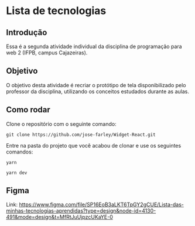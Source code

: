 # Lista de tecnologias

## Introdução
Essa é a segunda atividade individual da disciplina de programação para web 2 (IFPB, campus Cajazeiras).

## Objetivo
O objetivo desta atividade é recriar o protótipo de tela disponibilizado pelo professor da disciplina, utilizando os conceitos estudados durante as aulas.

## Como rodar

Clone o repositório com o seguinte comando:
```
git clone https://github.com/jose-farley/Widget-React.git
```
Entre na pasta do projeto que você acabou de clonar e use os seguintes comandos:
```
yarn
```
```
yarn dev
```
## Figma
Link: https://www.figma.com/file/SP16EoB3aLKT6TpGY2gCUE/Lista-das-minhas-tecnologias-aprendidas?type=design&node-id=4130-491&mode=design&t=MfRtJuUjpzcUKaYE-0
